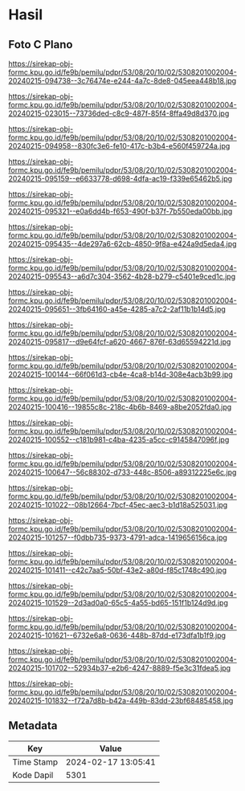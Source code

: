 # Hasil

## Foto C Plano

https://sirekap-obj-formc.kpu.go.id/fe9b/pemilu/pdpr/53/08/20/10/02/5308201002004-20240215-094738--3c76474e-e244-4a7c-8de8-045eea448b18.jpg

https://sirekap-obj-formc.kpu.go.id/fe9b/pemilu/pdpr/53/08/20/10/02/5308201002004-20240215-023015--73736ded-c8c9-487f-85f4-8ffa49d8d370.jpg

https://sirekap-obj-formc.kpu.go.id/fe9b/pemilu/pdpr/53/08/20/10/02/5308201002004-20240215-094958--830fc3e6-fe10-417c-b3b4-e560f459724a.jpg

https://sirekap-obj-formc.kpu.go.id/fe9b/pemilu/pdpr/53/08/20/10/02/5308201002004-20240215-095159--e6633778-d698-4dfa-ac19-f339e65462b5.jpg

https://sirekap-obj-formc.kpu.go.id/fe9b/pemilu/pdpr/53/08/20/10/02/5308201002004-20240215-095321--e0a6dd4b-f653-490f-b37f-7b550eda00bb.jpg

https://sirekap-obj-formc.kpu.go.id/fe9b/pemilu/pdpr/53/08/20/10/02/5308201002004-20240215-095435--4de297a6-62cb-4850-9f8a-e424a9d5eda4.jpg

https://sirekap-obj-formc.kpu.go.id/fe9b/pemilu/pdpr/53/08/20/10/02/5308201002004-20240215-095543--a6d7c304-3562-4b28-b279-c5401e9ced1c.jpg

https://sirekap-obj-formc.kpu.go.id/fe9b/pemilu/pdpr/53/08/20/10/02/5308201002004-20240215-095651--3fb64160-a45e-4285-a7c2-2af11b1b14d5.jpg

https://sirekap-obj-formc.kpu.go.id/fe9b/pemilu/pdpr/53/08/20/10/02/5308201002004-20240215-095817--d9e64fcf-a620-4667-876f-63d65594221d.jpg

https://sirekap-obj-formc.kpu.go.id/fe9b/pemilu/pdpr/53/08/20/10/02/5308201002004-20240215-100144--66f061d3-cb4e-4ca8-b14d-308e4acb3b99.jpg

https://sirekap-obj-formc.kpu.go.id/fe9b/pemilu/pdpr/53/08/20/10/02/5308201002004-20240215-100416--19855c8c-218c-4b6b-8469-a8be2052fda0.jpg

https://sirekap-obj-formc.kpu.go.id/fe9b/pemilu/pdpr/53/08/20/10/02/5308201002004-20240215-100552--c181b981-c4ba-4235-a5cc-c9145847096f.jpg

https://sirekap-obj-formc.kpu.go.id/fe9b/pemilu/pdpr/53/08/20/10/02/5308201002004-20240215-100647--56c88302-d733-448c-8506-a89312225e6c.jpg

https://sirekap-obj-formc.kpu.go.id/fe9b/pemilu/pdpr/53/08/20/10/02/5308201002004-20240215-101022--08b12664-7bcf-45ec-aec3-b1d18a525031.jpg

https://sirekap-obj-formc.kpu.go.id/fe9b/pemilu/pdpr/53/08/20/10/02/5308201002004-20240215-101257--f0dbb735-9373-4791-adca-1419656156ca.jpg

https://sirekap-obj-formc.kpu.go.id/fe9b/pemilu/pdpr/53/08/20/10/02/5308201002004-20240215-101411--c42c7aa5-50bf-43e2-a80d-f85c1748c490.jpg

https://sirekap-obj-formc.kpu.go.id/fe9b/pemilu/pdpr/53/08/20/10/02/5308201002004-20240215-101529--2d3ad0a0-65c5-4a55-bd65-151f1b124d9d.jpg

https://sirekap-obj-formc.kpu.go.id/fe9b/pemilu/pdpr/53/08/20/10/02/5308201002004-20240215-101621--6732e6a8-0636-448b-87dd-e173dfa1b1f9.jpg

https://sirekap-obj-formc.kpu.go.id/fe9b/pemilu/pdpr/53/08/20/10/02/5308201002004-20240215-101702--52934b37-e2b6-4247-8889-f5e3c31fdea5.jpg

https://sirekap-obj-formc.kpu.go.id/fe9b/pemilu/pdpr/53/08/20/10/02/5308201002004-20240215-101832--f72a7d8b-b42a-449b-83dd-23bf68485458.jpg


## Metadata

| Key        | Value               |
| ---------- | ------------------- |
| Time Stamp | 2024-02-17 13:05:41 |
| Kode Dapil | 5301                |



